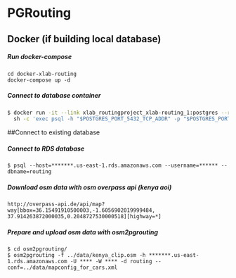 # PGRouting 

## Docker (if building local database)

##### Run docker-compose

```
cd docker-xlab-routing
docker-compose up -d
```

##### Connect to database container

```bash
$ docker run -it --link xlab_routingproject_xlab-routing_1:postgres --rm postgres \
  sh -c 'exec psql -h "$POSTGRES_PORT_5432_TCP_ADDR" -p "$POSTGRES_PORT_5432_TCP_PORT" -U postgres'
```


##Connect to existing database

##### Connect to RDS database

```
$ psql --host=*******.us-east-1.rds.amazonaws.com --username=****** --dbname=routing

```

##### Download osm data with osm overpass api (kenya aoi)

```
http://overpass-api.de/api/map?way[bbox=36.15491910500003,-1.6056902019999484, 
37.914263872000035,0.2048727530000518][highway=*]
```

##### Prepare and upload osm data with osm2pgrouting 

```
$ cd osm2pgrouting/
$ osm2pgrouting -f ../data/kenya_clip.osm -h *******.us-east-1.rds.amazonaws.com -U **** -W **** -d routing --conf=../data/mapconfig_for_cars.xml
```
